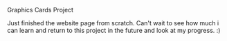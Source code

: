Graphics Cards Project

Just finished the website page from scratch. Can't wait to see how much i can learn and return to this project in the future and look at my progress. :)